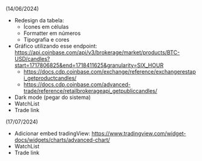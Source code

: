 (14/06/2024)
- Redesign da tabela:
    - Ícones em células
    - Formatter em números
    - Tipografia e cores
- Gráfico utilizando esse endpoint: https://api.coinbase.com/api/v3/brokerage/market/products/BTC-USD/candles?start=1717806825&end=1718411625&granularity=SIX_HOUR
    - https://docs.cdp.coinbase.com/exchange/reference/exchangerestapi_getproductcandles/
    - https://docs.cdp.coinbase.com/advanced-trade/reference/retailbrokerageapi_getpubliccandles/
- Dark mode (pegar do sistema)
- WatchList
- Trade link

(17/07/2024)
- Adicionar embed tradingView: https://www.tradingview.com/widget-docs/widgets/charts/advanced-chart/
- WatchList
- Trade link
